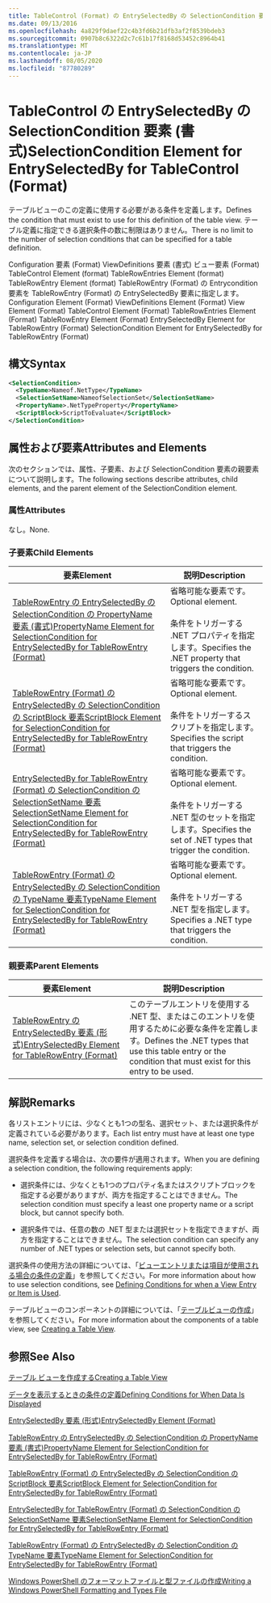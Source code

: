 ```yaml
---
title: TableControl (Format) の EntrySelectedBy の SelectionCondition 要素Microsoft Docs
ms.date: 09/13/2016
ms.openlocfilehash: 4a829f9daef22c4b3fd6b21dfb3af2f8539bdeb3
ms.sourcegitcommit: 0907b8c6322d2c7c61b17f8168d53452c8964b41
ms.translationtype: MT
ms.contentlocale: ja-JP
ms.lasthandoff: 08/05/2020
ms.locfileid: "87780289"
---
```

# <a name="selectioncondition-element-for-entryselectedby-for-tablecontrol-format"></a><span data-ttu-id="38903-102">TableControl の EntrySelectedBy の SelectionCondition 要素 (書式)</span><span class="sxs-lookup"><span data-stu-id="38903-102">SelectionCondition Element for EntrySelectedBy for TableControl (Format)</span></span>

<span data-ttu-id="38903-103">テーブルビューのこの定義に使用する必要がある条件を定義します。</span><span class="sxs-lookup"><span data-stu-id="38903-103">Defines the condition that must exist to use for this definition of the table view.</span></span> <span data-ttu-id="38903-104">テーブル定義に指定できる選択条件の数に制限はありません。</span><span class="sxs-lookup"><span data-stu-id="38903-104">There is no limit to the number of selection conditions that can be specified for a table definition.</span></span>

<span data-ttu-id="38903-105">Configuration 要素 (Format) ViewDefinitions 要素 (書式) ビュー要素 (Format) TableControl Element (format) TableRowEntries Element (format) TableRowEntry Element (format) TableRowEntry (Format) の Entrycondition 要素を TableRowEntry (Format) の EntrySelectedBy 要素に指定します。</span><span class="sxs-lookup"><span data-stu-id="38903-105">Configuration Element (Format) ViewDefinitions Element (Format) View Element (Format) TableControl Element (Format) TableRowEntries Element (Format) TableRowEntry Element (Format) EntrySelectedBy Element for TableRowEntry (Format) SelectionCondition Element for EntrySelectedBy for TableRowEntry (Format)</span></span>

## <a name="syntax"></a><span data-ttu-id="38903-106">構文</span><span class="sxs-lookup"><span data-stu-id="38903-106">Syntax</span></span>

```xml
<SelectionCondition>
  <TypeName>Nameof.NetType</TypeName>
  <SelectionSetName>NameofSelectionSet</SelectionSetName>
  <PropertyName>.NetTypeProperty</PropertyName>
  <ScriptBlock>ScriptToEvaluate</ScriptBlock>
</SelectionCondition>
```

## <a name="attributes-and-elements"></a><span data-ttu-id="38903-107">属性および要素</span><span class="sxs-lookup"><span data-stu-id="38903-107">Attributes and Elements</span></span>

<span data-ttu-id="38903-108">次のセクションでは、属性、子要素、および SelectionCondition 要素の親要素について説明します。</span><span class="sxs-lookup"><span data-stu-id="38903-108">The following sections describe attributes, child elements, and the parent element of the SelectionCondition element.</span></span>

### <a name="attributes"></a><span data-ttu-id="38903-109">属性</span><span class="sxs-lookup"><span data-stu-id="38903-109">Attributes</span></span>

<span data-ttu-id="38903-110">なし。</span><span class="sxs-lookup"><span data-stu-id="38903-110">None.</span></span>

### <a name="child-elements"></a><span data-ttu-id="38903-111">子要素</span><span class="sxs-lookup"><span data-stu-id="38903-111">Child Elements</span></span>

|<span data-ttu-id="38903-112">要素</span><span class="sxs-lookup"><span data-stu-id="38903-112">Element</span></span>|<span data-ttu-id="38903-113">説明</span><span class="sxs-lookup"><span data-stu-id="38903-113">Description</span></span>|
|-------------|-----------------|
|[<span data-ttu-id="38903-114">TableRowEntry の EntrySelectedBy の SelectionCondition の PropertyName 要素 (書式)</span><span class="sxs-lookup"><span data-stu-id="38903-114">PropertyName Element for SelectionCondition for EntrySelectedBy for TableRowEntry (Format)</span></span>](./propertyname-element-for-selectioncondition-for-entryselectedby-for-tablerowentry-format.md)|<span data-ttu-id="38903-115">省略可能な要素です。</span><span class="sxs-lookup"><span data-stu-id="38903-115">Optional element.</span></span><br /><br /> <span data-ttu-id="38903-116">条件をトリガーする .NET プロパティを指定します。</span><span class="sxs-lookup"><span data-stu-id="38903-116">Specifies the .NET property that triggers the condition.</span></span>|
|[<span data-ttu-id="38903-117">TableRowEntry (Format) の EntrySelectedBy の SelectionCondition の ScriptBlock 要素</span><span class="sxs-lookup"><span data-stu-id="38903-117">ScriptBlock Element for SelectionCondition for EntrySelectedBy for TableRowEntry (Format)</span></span>](./scriptblock-element-for-selectioncondition-for-entryselectedby-for-tablecontrol-format.md)|<span data-ttu-id="38903-118">省略可能な要素です。</span><span class="sxs-lookup"><span data-stu-id="38903-118">Optional element.</span></span><br /><br /> <span data-ttu-id="38903-119">条件をトリガーするスクリプトを指定します。</span><span class="sxs-lookup"><span data-stu-id="38903-119">Specifies the script that triggers the condition.</span></span>|
|[<span data-ttu-id="38903-120">EntrySelectedBy for TableRowEntry (Format) の SelectionCondition の SelectionSetName 要素</span><span class="sxs-lookup"><span data-stu-id="38903-120">SelectionSetName Element for SelectionCondition for EntrySelectedBy for TableRowEntry (Format)</span></span>](./selectionsetname-element-for-selectioncondition-for-entryselectedby-for-tablecontrol-format.md)|<span data-ttu-id="38903-121">省略可能な要素です。</span><span class="sxs-lookup"><span data-stu-id="38903-121">Optional element.</span></span><br /><br /> <span data-ttu-id="38903-122">条件をトリガーする .NET 型のセットを指定します。</span><span class="sxs-lookup"><span data-stu-id="38903-122">Specifies the set of .NET types that trigger the condition.</span></span>|
|[<span data-ttu-id="38903-123">TableRowEntry (Format) の EntrySelectedBy の SelectionCondition の TypeName 要素</span><span class="sxs-lookup"><span data-stu-id="38903-123">TypeName Element for SelectionCondition for EntrySelectedBy for TableRowEntry (Format)</span></span>](./typename-element-for-selectioncondition-for-entryselectedby-for-tablecontrol-format.md)|<span data-ttu-id="38903-124">省略可能な要素です。</span><span class="sxs-lookup"><span data-stu-id="38903-124">Optional element.</span></span><br /><br /> <span data-ttu-id="38903-125">条件をトリガーする .NET 型を指定します。</span><span class="sxs-lookup"><span data-stu-id="38903-125">Specifies a .NET type that triggers the condition.</span></span>|

### <a name="parent-elements"></a><span data-ttu-id="38903-126">親要素</span><span class="sxs-lookup"><span data-stu-id="38903-126">Parent Elements</span></span>

|<span data-ttu-id="38903-127">要素</span><span class="sxs-lookup"><span data-stu-id="38903-127">Element</span></span>|<span data-ttu-id="38903-128">説明</span><span class="sxs-lookup"><span data-stu-id="38903-128">Description</span></span>|
|-------------|-----------------|
|[<span data-ttu-id="38903-129">TableRowEntry の EntrySelectedBy 要素 (形式)</span><span class="sxs-lookup"><span data-stu-id="38903-129">EntrySelectedBy Element for TableRowEntry (Format)</span></span>](./entryselectedby-element-for-tablerowentry-for-tablecontrol-format.md)|<span data-ttu-id="38903-130">このテーブルエントリを使用する .NET 型、またはこのエントリを使用するために必要な条件を定義します。</span><span class="sxs-lookup"><span data-stu-id="38903-130">Defines the .NET types that use this table entry or the condition that must exist for this entry to be used.</span></span>|

## <a name="remarks"></a><span data-ttu-id="38903-131">解説</span><span class="sxs-lookup"><span data-stu-id="38903-131">Remarks</span></span>

<span data-ttu-id="38903-132">各リストエントリには、少なくとも1つの型名、選択セット、または選択条件が定義されている必要があります。</span><span class="sxs-lookup"><span data-stu-id="38903-132">Each list entry must have at least one type name, selection set, or selection condition defined.</span></span>

<span data-ttu-id="38903-133">選択条件を定義する場合は、次の要件が適用されます。</span><span class="sxs-lookup"><span data-stu-id="38903-133">When you are defining a selection condition, the following requirements apply:</span></span>

- <span data-ttu-id="38903-134">選択条件には、少なくとも1つのプロパティ名またはスクリプトブロックを指定する必要がありますが、両方を指定することはできません。</span><span class="sxs-lookup"><span data-stu-id="38903-134">The selection condition must specify a least one property name or a script block, but cannot specify both.</span></span>

- <span data-ttu-id="38903-135">選択条件では、任意の数の .NET 型または選択セットを指定できますが、両方を指定することはできません。</span><span class="sxs-lookup"><span data-stu-id="38903-135">The selection condition can specify any number of .NET types or selection sets, but cannot specify both.</span></span>

<span data-ttu-id="38903-136">選択条件の使用方法の詳細については、「[ビューエントリまたは項目が使用される場合の条件の定義](./defining-conditions-for-displaying-data.md)」を参照してください。</span><span class="sxs-lookup"><span data-stu-id="38903-136">For more information about how to use selection conditions, see [Defining Conditions for when a View Entry or Item is Used](./defining-conditions-for-displaying-data.md).</span></span>

<span data-ttu-id="38903-137">テーブルビューのコンポーネントの詳細については、「[テーブルビューの作成](./creating-a-table-view.md)」を参照してください。</span><span class="sxs-lookup"><span data-stu-id="38903-137">For more information about the components of a table view, see [Creating a Table View](./creating-a-table-view.md).</span></span>

## <a name="see-also"></a><span data-ttu-id="38903-138">参照</span><span class="sxs-lookup"><span data-stu-id="38903-138">See Also</span></span>

[<span data-ttu-id="38903-139">テーブル ビューを作成する</span><span class="sxs-lookup"><span data-stu-id="38903-139">Creating a Table View</span></span>](./creating-a-table-view.md)

[<span data-ttu-id="38903-140">データを表示するときの条件の定義</span><span class="sxs-lookup"><span data-stu-id="38903-140">Defining Conditions for When Data Is Displayed</span></span>](./defining-conditions-for-displaying-data.md)

[<span data-ttu-id="38903-141">EntrySelectedBy 要素 (形式)</span><span class="sxs-lookup"><span data-stu-id="38903-141">EntrySelectedBy Element (Format)</span></span>](./entryselectedby-element-for-tablerowentry-for-tablecontrol-format.md)

[<span data-ttu-id="38903-142">TableRowEntry の EntrySelectedBy の SelectionCondition の PropertyName 要素 (書式)</span><span class="sxs-lookup"><span data-stu-id="38903-142">PropertyName Element for SelectionCondition for EntrySelectedBy for TableRowEntry (Format)</span></span>](./propertyname-element-for-selectioncondition-for-entryselectedby-for-tablerowentry-format.md)

[<span data-ttu-id="38903-143">TableRowEntry (Format) の EntrySelectedBy の SelectionCondition の ScriptBlock 要素</span><span class="sxs-lookup"><span data-stu-id="38903-143">ScriptBlock Element for SelectionCondition for EntrySelectedBy for TableRowEntry (Format)</span></span>](./scriptblock-element-for-selectioncondition-for-entryselectedby-for-tablecontrol-format.md)

[<span data-ttu-id="38903-144">EntrySelectedBy for TableRowEntry (Format) の SelectionCondition の SelectionSetName 要素</span><span class="sxs-lookup"><span data-stu-id="38903-144">SelectionSetName Element for SelectionCondition for EntrySelectedBy for TableRowEntry (Format)</span></span>](./selectionsetname-element-for-selectioncondition-for-entryselectedby-for-tablecontrol-format.md)

[<span data-ttu-id="38903-145">TableRowEntry (Format) の EntrySelectedBy の SelectionCondition の TypeName 要素</span><span class="sxs-lookup"><span data-stu-id="38903-145">TypeName Element for SelectionCondition for EntrySelectedBy for TableRowEntry (Format)</span></span>](./typename-element-for-selectioncondition-for-entryselectedby-for-tablecontrol-format.md)

[<span data-ttu-id="38903-146">Windows PowerShell のフォーマットファイルと型ファイルの作成</span><span class="sxs-lookup"><span data-stu-id="38903-146">Writing a Windows PowerShell Formatting and Types File</span></span>](./writing-a-powershell-formatting-file.md)
